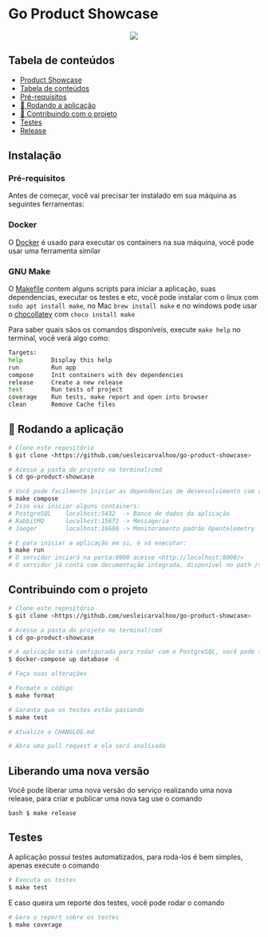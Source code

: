 # Go Product Showcase

<p align="center">
<img src="https://img.shields.io/static/v1?label=Version&message=0.0.0&color=7159c1&plastic"/>
</p>

## Tabela de conteúdos

- [Product Showcase](#go-product-showcase)
- [Tabela de conteúdos](#tabela-de-conteúdos)
- [Pré-requisitos](#pré-requisitos)
- [🎲 Rodando a aplicação](#-rodando-a-aplicação)
- [🎲 Contribuindo com o projeto](#-contribuindo-com-o-projeto)
- [Testes](#testes)
- [Release](#release)

## Instalação

### Pré-requisitos

Antes de começar, você vai precisar ter instalado em sua máquina as seguintes ferramentas:

### Docker

O [Docker](https://www.docker.com/) é usado para executar os containers na sua máquina, você pode usar uma ferramenta similar

### GNU Make

O [Makefile](https://www.gnu.org/software/make/) contem alguns scripts para iniciar a aplicação, suas dependencias, executar os testes e etc, você pode instalar com o linux com `sudo apt install make`, no Mac `brew install make` e no windows pode usar o [chocollatey](https://chocolatey.org/) com `choco install make`

Para saber quais sãos os comandos disponíveis, execute `make help` no terminal, você verá algo como:

``` bash
Targets:
help        Display this help
run         Run app
compose     Init containers with dev dependencies
release     Create a new release
test        Run tests of project
coverage    Run tests, make report and open into browser
clean       Remove Cache files
```

## 🎲 Rodando a aplicação

```bash
# Clone este repositório
$ git clone <https://github.com/uesleicarvalhoo/go-product-showcase>

# Acesse a pasta do projeto no terminal/cmd
$ cd go-product-showcase

# Você pode facilmente iniciar as dependencias de desenvolvimento com o comando
$ make compose
# Isso vai iniciar alguns containers:
# PostgreSQL    localhost:5432  -> Banco de dados da aplicação
# RabbitMQ      localhost:15672 -> Messageria
# Jaeger        localhost:16686 -> Monitoramento padrão Opentelemetry

# E para iniciar a aplicação em si, é só executar:
$ make run
# O servidor inciará na porta:8000 acesse <http://localhost:8000/>
# O servidor já conta com documentação integrada, disponível no path /swagger/index.html
```

## Contribuindo com o projeto

```bash
# Clone este repositório
$ git clone <https://github.com/uesleicarvalhoo/go-product-showcase>

# Acesse a pasta do projeto no terminal/cmd
$ cd go-product-showcase

# A aplicação está configurada para rodar com o PostgreSQL, você pode subir uma instancia com o Docker com o comando
$ docker-compose up database -d

# Faça suas alterações

# Formate o código
$ make format

# Garanta que os testes estão passando
$ make test

# Atualize o CHANGLOG.md

# Abra uma pull request e ela será analisada
```

## Liberando uma nova versão

Você pode liberar uma nova versão do serviço realizando uma nova release, para criar e publicar uma nova tag use o comando

```bash $ make release```

## Testes

A aplicação possui testes automatizados, para roda-los é bem simples, apenas execute o comando

```bash
# Executa os testes
$ make test
```

E caso queira um reporte dos testes, você pode rodar o comando

```bash
# Gera o report sobre os testes
$ make coverage
```
